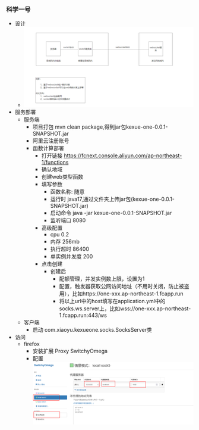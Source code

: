 ### 科学一号
- 设计
  - ![image](one.png)
- 服务部署
  - 服务端
    - 项目打包 mvn clean package,得到jar包kexue-one-0.0.1-SNAPSHOT.jar
    - 阿里云注册账号
    - 函数计算部署
      - 打开链接 https://fcnext.console.aliyun.com/ap-northeast-1/functions
      - 确认地域
      - 创建web类型函数
      - 填写参数
        - 函数名称: 随意
        - 运行时 java17,通过文件夹上传jar包(kexue-one-0.0.1-SNAPSHOT.jar)
        - 启动命令 java -jar kexue-one-0.0.1-SNAPSHOT.jar
        - 监听端口 8080
      - 高级配置
        - cpu 0.2
        - 内存 256mb
        - 执行超时 86400
        - 单实例并发度 200
      - 点击创建
        - 创建后
          - 配额管理，并发实例数上限，设置为1
          - 配置，触发器获取公网访问地址（不用时关闭，防止被盗用），比如https://one-xxx.ap-northeast-1.fcapp.run
          - 将以上url中的host填写在application.yml中的socks.ws.server上，比如wss://one-xxx.ap-northeast-1.fcapp.run:443/ws
  - 客户端
    - 启动 com.xiaoyu.kexueone.socks.SocksServer类
- 访问
  - firefox
    - 安装扩展 Proxy SwitchyOmega
    - 配置![image](firefox-config.png)
